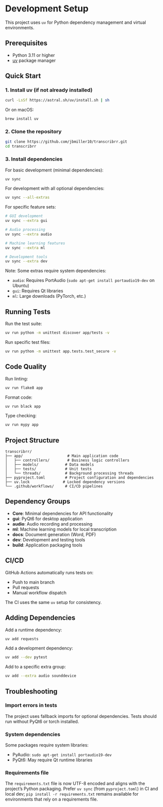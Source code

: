 # Development Setup

This project uses `uv` for Python dependency management and virtual environments.

## Prerequisites

- Python 3.11 or higher
- [uv](https://github.com/astral-sh/uv) package manager

## Quick Start

### 1. Install uv (if not already installed)

```bash
curl -LsSf https://astral.sh/uv/install.sh | sh
```

Or on macOS:
```bash
brew install uv
```

### 2. Clone the repository

```bash
git clone https://github.com/jbmiller10/transcribrr.git
cd transcribrr
```

### 3. Install dependencies

For basic development (minimal dependencies):
```bash
uv sync
```

For development with all optional dependencies:
```bash
uv sync --all-extras
```

For specific feature sets:
```bash
# GUI development
uv sync --extra gui

# Audio processing
uv sync --extra audio

# Machine learning features
uv sync --extra ml

# Development tools
uv sync --extra dev
```

Note: Some extras require system dependencies:
- `audio`: Requires PortAudio (`sudo apt-get install portaudio19-dev` on Ubuntu)
- `gui`: Requires Qt libraries
- `ml`: Large downloads (PyTorch, etc.)

## Running Tests

Run the test suite:
```bash
uv run python -m unittest discover app/tests -v
```

Run specific test files:
```bash
uv run python -m unittest app.tests.test_secure -v
```

## Code Quality

Run linting:
```bash
uv run flake8 app
```

Format code:
```bash
uv run black app
```

Type checking:
```bash
uv run mypy app
```

## Project Structure

```
transcribrr/
├── app/                    # Main application code
│   ├── controllers/        # Business logic controllers
│   ├── models/            # Data models
│   ├── tests/             # Unit tests
│   └── threads/           # Background processing threads
├── pyproject.toml         # Project configuration and dependencies
├── uv.lock               # Locked dependency versions
└── .github/workflows/     # CI/CD pipelines
```

## Dependency Groups

- **Core**: Minimal dependencies for API functionality
- **gui**: PyQt6 for desktop application
- **audio**: Audio recording and processing
- **ml**: Machine learning models for local transcription
- **docs**: Document generation (Word, PDF)
- **dev**: Development and testing tools
- **build**: Application packaging tools

## CI/CD

GitHub Actions automatically runs tests on:
- Push to main branch
- Pull requests
- Manual workflow dispatch

The CI uses the same `uv` setup for consistency.

## Adding Dependencies

Add a runtime dependency:
```bash
uv add requests
```

Add a development dependency:
```bash
uv add --dev pytest
```

Add to a specific extra group:
```bash
uv add --extra audio sounddevice
```

## Troubleshooting

### Import errors in tests
The project uses fallback imports for optional dependencies. Tests should run without PyQt6 or torch installed.

### System dependencies
Some packages require system libraries:
- PyAudio: `sudo apt-get install portaudio19-dev`
- PyQt6: May require Qt runtime libraries

### Requirements file
The `requirements.txt` file is now UTF-8 encoded and aligns with the project’s Python packaging. Prefer `uv sync` (from `pyproject.toml`) in CI and local dev; `pip install -r requirements.txt` remains available for environments that rely on a requirements file.
